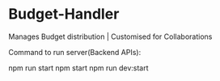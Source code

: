 # Budget-Handler
Manages Budget distribution | Customised for Collaborations



Command to run server(Backend APIs): 

npm run start 
npm start 
npm run dev:start
